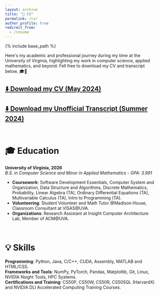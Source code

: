 ```yaml
---
layout: archive
title: "📄 CV"
permalink: /cv/
author_profile: true
redirect_from:
  - /resume
---
```


{% include base_path %}

Here's my academic and professional journey during my time at the University of Virginia, highlighting my work in computer science, applied mathematics, and beyond. Fell free to download my CV and transcript below. 🎓💼  

## [⬇️ Download my CV (May 2024)](https://drive.google.com/file/d/1c7hv_meqLyxJrZSX32EvzqtuQmZ_GI4M/view?usp=sharing)

## [⬇️ Download my Unofficial Transcript (Summer 2024)](https://drive.google.com/file/d/1DllEw0iWDFxXW165YTT-ztjQkfAyi7xy/view?usp=sharing)

<br>

🎓 Education
======
**University of Virginia, 2026**  
_B.S. in Computer Science and Minor in Applied Mathematics - GPA: 3.991_
- **Coursework**: Software Development Essentials, Computer System and Organization, Data Structure and Algorithms, Discrete Mathematics, Probability, Linear Algebra (TA), Ordinary Differential Equations (TA), Multivariable Calculus (TA), Intro to Programming (TA).  
- **Volunteering**: Student Volunteer and Math Tutor @Madison House, Classroom Consultant at VISAS@UVA.  
- **Organizations**: Research Assistant at Insight Computer Architecture Lab, Member of ACM@UVA.

<br>

💡 Skills
======
**Programming**: Python, Java, C/C++, CUDA, Assembly, MATLAB and HTML/CSS.  
**Frameworks and Tools**: NumPy, PyTorch, Pandas, Matplotlib, Git, Linux, NVIDIA Nsight Tools, HPC Systems.  
**Certifications and Training**: CS50P, CS50W, CS50R, CS50SQL (HarvardX) and NVIDIA DLI Accelerated Computing Training Courses.
